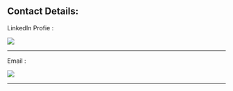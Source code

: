 ## Contact Details:

LinkedIn Profie :

<a href="https://www.linkedin.com/in/nileshsalpe/"><img src="https://img.shields.io/badge/NILESH%20SALPE-LinkedIn-blue"/></a>

----

Email : 

<a href="mailto:nilesh.salp@gmail.com"><img src="https://img.shields.io/badge/NILESH%20SALPE-GMAIL-red"/></a>

----
